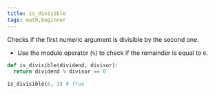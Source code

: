 ```yaml
---
title: is_divisible
tags: math,beginner
---
```


Checks if the first numeric argument is divisible by the second one.

- Use the modulo operator (`%`) to check if the remainder is equal to `0`.

```py
def is_divisible(dividend, divisor):
  return dividend % divisor == 0
```

```py
is_divisible(6, 3) # True
```
